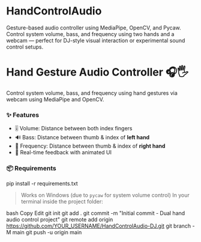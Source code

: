 # HandControlAudio
Gesture-based audio controller using MediaPipe, OpenCV, and Pycaw. Control system volume, bass, and frequency using two hands and a webcam — perfect for DJ-style visual interaction or experimental sound control setups.
# Hand Gesture Audio Controller 🎧🖐️

Control system volume, bass, and frequency using hand gestures via webcam using MediaPipe and OpenCV.

### ✨ Features
- 🎚️ Volume: Distance between both index fingers
- 🔊 Bass: Distance between thumb & index of **left hand**
- 🎵 Frequency: Distance between thumb & index of **right hand**
- 🔁 Real-time feedback with animated UI

### 📦 Requirements
pip install -r requirements.txt

> Works on Windows (due to `pycaw` for system volume control)
In your terminal inside the project folder:

bash
Copy
Edit
git init
git add .
git commit -m "Initial commit - Dual hand audio control project"
git remote add origin https://github.com/YOUR_USERNAME/HandControlAudio-DJ.git
git branch -M main
git push -u origin main
